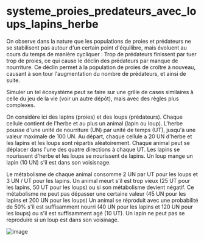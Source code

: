 # systeme_proies_predateurs_avec_loups_lapins_herbe

On observe dans la nature que les populations de proies et prédateurs ne se stabilisent pas autour d'un certain point d'équilibre, mais évoluent au cours du temps de manière cycliquer : Trop de prédateurs finissent par tuer trop de proies, ce qui cause le déclin des prédateurs par manque de nourriture. Ce déclin permet à la population de proies de croître à nouveau, causant à son tour l'augmentation du nombre de prédateurs, et ainsi de suite.

Simuler un tel écosystème peut se faire sur une grille de cases similaires à celle du jeu de la vie (voir un autre dépôt), mais avec des règles plus complexes. 

On considère ici des lapins (proies) et des loups (prédateurs). Chaque cellule contient de l'herbe et au plus un animal (lapin ou loup). L'herbe pousse d'une unité de nourriture (UN) par unité de temps (UT), jusqu'à une valeur maximale de 100 UN. Au départ, chaque cellule a 20 UN d'herbe et les lapins et les loups sont répartis aléatoirement. 
Chaque animal peut se déplacer dans l'une des quatre directions à chaque UT. Les lapins se nourissent d'herbe  et les loups se nourissent de lapins. Un loup mange un lapin (10 UN) s'il est dans son voisisnage. 

Le métabolisme de chaque animal consomme 2 UN par UT pour les loups et 3 UN / UT pour les lapins. Un animal meurt s'il est trop vieux (25 UT pour les lapins, 50 UT pour les loups) ou si son métabolisme devient négatif.
Ce métabolisme ne peut pas dépasser une certaine valeur (45 UN pour les lapins et 200 UN pour les loups)
Un animal se réproduit avec une probabilité de 50% s'il est suffisamment nourri (40 UN pour les lapins et 120 UN pour les loups) ou s'il est suffisamment agé (10 UT). Un lapin ne peut pas se reproduire si un loup est dans son voisinage. 

![image](https://user-images.githubusercontent.com/46868436/188280905-cf23338a-2f83-48d0-b084-4f7da7b38c16.png)
